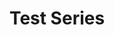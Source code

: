 ---
title: Test Series

resources:

- src: embroidered_kanken_style.png
  name: "Reno"
  params:
    order: 1
    # description: Photo description. If you want to add your own link, specify button_text and button_url here.
    # button_text: Button text
    # button_url: "www.google.com"

---